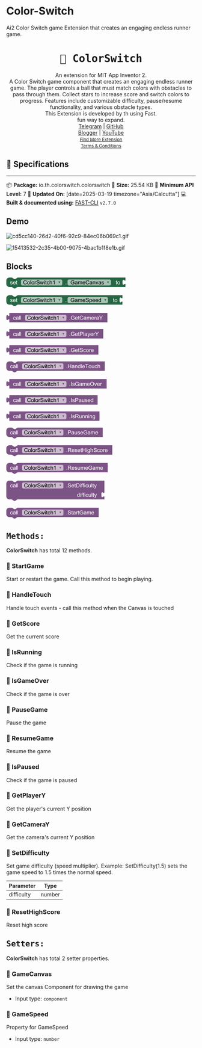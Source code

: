 # Color-Switch
Ai2 Color Switch game Extension that creates an engaging endless runner game.

<div align="center">
<h1><kbd>🧩 ColorSwitch</kbd></h1>
An extension for MIT App Inventor 2.<br>
A Color Switch game component that creates an engaging endless runner game. The player controls a ball that must match colors with obstacles to pass through them. Collect stars to increase score and switch colors to progress. Features include customizable difficulty, pause/resume functionality, and various obstacle types.<br> This Extension is developed by th using Fast.<br>fun way to expand.<br><a href='https://t.me/techhamara91/' target='_blank'>Telegram</a> | <a href='https://github.com/TechHamara/' target='_blank'>GitHub</a><br><a href='https://techhamara.blogspot.com/' target='_blank'>Blogger</a> | <a href='https://m.youtube.com/c/TECHHAMARA?sub_confirmation=1' target='_blank'>YouTube</a><br><a href='https://github.com/TechHamara/Th_Free_Extensions' target='_blank'><small><u>Find More Extension</u></small></a><br><a href='https://github.com/TechHamara/Th_Extensions_List/blob/main/LICENSE.md#terms-and-conditions-for-the-extension' target='_blank'><small><u>Terms & Conditions</u></small></a>
</div>

## 📝 Specifications
* **
📦 **Package:** io.th.colorswitch.colorswitch
💾 **Size:** 25.54 KB
📱 **Minimum API Level:** 7
📅 **Updated On:** [date=2025-03-19 timezone="Asia/Calcutta"]
💻 **Built & documented using:** [FAST-CLI](https://community.appinventor.mit.edu/t/fast-an-efficient-way-to-build-extensions/129103?u=jewel) `v2.7.0`

## Demo

![cd5cc140-26d2-40f6-92c9-84ec06b069c1.gif](https://github.com/user-attachments/assets/fe262819-7811-4f55-b7aa-6d5909568f86)

![15413532-2c35-4b00-9075-4bac1b1f8e1b.gif](https://github.com/user-attachments/assets/56219680-13ee-48a5-96b7-07910e6d0517)


## Blocks 
   
  ![canvas](https://github.com/TechHamara/Color-Switch/blob/main/ColorSwitch/GameCanvas_Set_Property.png)

![](https://github.com/TechHamara/Color-Switch/blob/main/ColorSwitch/GameSpeed_Set_Property.png)

![](https://github.com/TechHamara/Color-Switch/blob/main/ColorSwitch/GetCameraY_Method.png)

![](https://github.com/TechHamara/Color-Switch/blob/main/ColorSwitch/GetPlayerY_Method.png)

![](https://github.com/TechHamara/Color-Switch/blob/main/ColorSwitch/GetScore_Method.png)

![](https://github.com/TechHamara/Color-Switch/blob/main/ColorSwitch/HandleTouch_Method.png)

![](https://github.com/TechHamara/Color-Switch/blob/main/ColorSwitch/IsGameOver_Method.png)

![](https://github.com/TechHamara/Color-Switch/blob/main/ColorSwitch/IsPaused_Method.png)

![](https://github.com/TechHamara/Color-Switch/blob/main/ColorSwitch/IsRunning_Method.png)

![](https://github.com/TechHamara/Color-Switch/blob/main/ColorSwitch/PauseGame_Method.png)

![](https://github.com/TechHamara/Color-Switch/blob/main/ColorSwitch/ResetHighScore_Method.png)

![](https://github.com/TechHamara/Color-Switch/blob/main/ColorSwitch/ResumeGame_Method.png)

![](https://github.com/TechHamara/Color-Switch/blob/main/ColorSwitch/SetDifficulty_Method.png)

![](https://github.com/TechHamara/Color-Switch/blob/main/ColorSwitch/StartGame_Method.png)

## <kbd>Methods:</kbd>
**ColorSwitch** has total 12 methods.

### 💜 StartGame
Start or restart the game. Call this method to begin playing.

### 💜 HandleTouch
Handle touch events - call this method when the Canvas is touched

### 💜 GetScore
Get the current score

### 💜 IsRunning
Check if the game is running

### 💜 IsGameOver
Check if the game is over

### 💜 PauseGame
Pause the game

### 💜 ResumeGame
Resume the game

### 💜 IsPaused
Check if the game is paused

### 💜 GetPlayerY
Get the player's current Y position

### 💜 GetCameraY
Get the camera's current Y position

### 💜 SetDifficulty
Set game difficulty (speed multiplier). Example: SetDifficulty(1.5) sets the game speed to 1.5 times the normal speed.

| Parameter | Type
| - | - |
| difficulty | number

### 💜 ResetHighScore
Reset high score

## <kbd>Setters:</kbd>
**ColorSwitch** has total 2 setter properties.

### 💚 GameCanvas
Set the canvas Component for drawing the game

* Input type: `component`

### 💚 GameSpeed
Property for GameSpeed

* Input type: `number`

